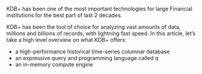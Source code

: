 KDB+ has been one of the most important technologies for large Financial institutions for the best part of last 2 decades.

KDB+ has been the tool of choice for analyzing vast amounts of data, millions and billions of records, with lightning fast speed. In this article, let’s take a high level overview on what KDB+ offers:

* a high-performance historical time-series columnar database
* an expressive query and programming language called q
* an in-memory compute engine